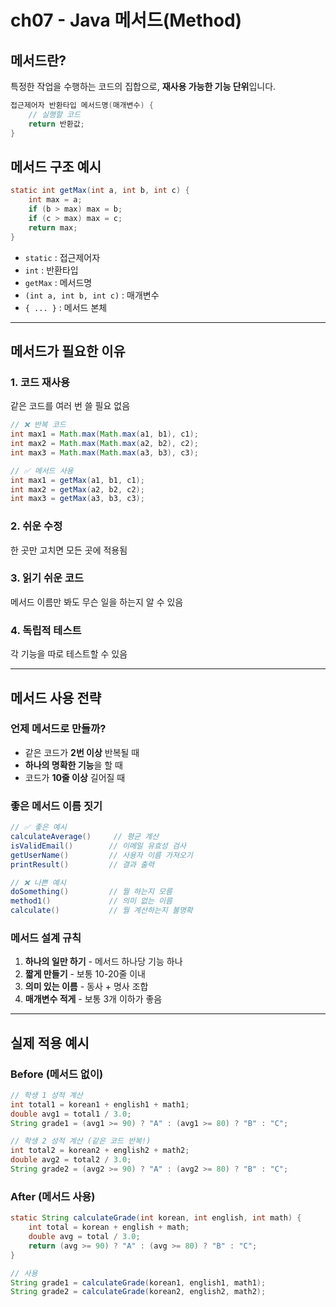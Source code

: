 # ch07 - Java 메서드(Method)

## 메서드란?
특정한 작업을 수행하는 코드의 집합으로, **재사용 가능한 기능 단위**입니다.

```java
접근제어자 반환타입 메서드명(매개변수) {
    // 실행할 코드
    return 반환값;
}
```

## 메서드 구조 예시
```java
static int getMax(int a, int b, int c) {
    int max = a;
    if (b > max) max = b;
    if (c > max) max = c;
    return max;
}
```

- `static` : 접근제어자
- `int` : 반환타입
- `getMax` : 메서드명
- `(int a, int b, int c)` : 매개변수
- `{ ... }` : 메서드 본체

---

## 메서드가 필요한 이유

### 1. 코드 재사용 
같은 코드를 여러 번 쓸 필요 없음
```java
// ❌ 반복 코드
int max1 = Math.max(Math.max(a1, b1), c1);
int max2 = Math.max(Math.max(a2, b2), c2);
int max3 = Math.max(Math.max(a3, b3), c3);

// ✅ 메서드 사용
int max1 = getMax(a1, b1, c1);
int max2 = getMax(a2, b2, c2);
int max3 = getMax(a3, b3, c3);
```

### 2. 쉬운 수정
한 곳만 고치면 모든 곳에 적용됨

### 3. 읽기 쉬운 코드
메서드 이름만 봐도 무슨 일을 하는지 알 수 있음

### 4. 독립적 테스트
각 기능을 따로 테스트할 수 있음

---

## 메서드 사용 전략

### 언제 메서드로 만들까?
- 같은 코드가 **2번 이상** 반복될 때
- **하나의 명확한 기능**을 할 때
- 코드가 **10줄 이상** 길어질 때

### 좋은 메서드 이름 짓기
```java
// ✅ 좋은 예시
calculateAverage()     // 평균 계산
isValidEmail()        // 이메일 유효성 검사
getUserName()         // 사용자 이름 가져오기
printResult()         // 결과 출력

// ❌ 나쁜 예시
doSomething()         // 뭘 하는지 모름
method1()             // 의미 없는 이름
calculate()           // 뭘 계산하는지 불명확
```

### 메서드 설계 규칙
1. **하나의 일만 하기** - 메서드 하나당 기능 하나
2. **짧게 만들기** - 보통 10-20줄 이내
3. **의미 있는 이름** - 동사 + 명사 조합
4. **매개변수 적게** - 보통 3개 이하가 좋음

---

## 실제 적용 예시

### Before (메서드 없이)
```java
// 학생 1 성적 계산
int total1 = korean1 + english1 + math1;
double avg1 = total1 / 3.0;
String grade1 = (avg1 >= 90) ? "A" : (avg1 >= 80) ? "B" : "C";

// 학생 2 성적 계산 (같은 코드 반복!)
int total2 = korean2 + english2 + math2;
double avg2 = total2 / 3.0;
String grade2 = (avg2 >= 90) ? "A" : (avg2 >= 80) ? "B" : "C";
```

### After (메서드 사용)
```java
static String calculateGrade(int korean, int english, int math) {
    int total = korean + english + math;
    double avg = total / 3.0;
    return (avg >= 90) ? "A" : (avg >= 80) ? "B" : "C";
}

// 사용
String grade1 = calculateGrade(korean1, english1, math1);
String grade2 = calculateGrade(korean2, english2, math2);
```